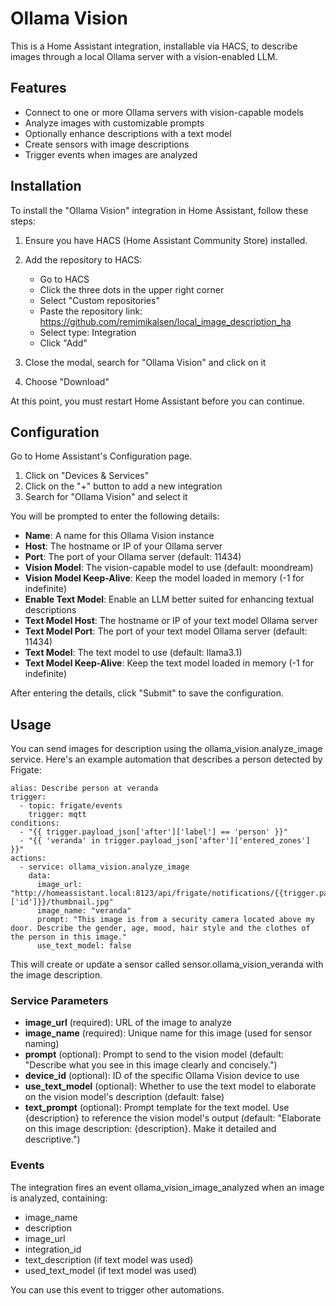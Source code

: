 # Ollama Vision
This is a Home Assistant integration, installable via HACS, to describe images through a local Ollama server with a vision-enabled LLM.

## Features

 - Connect to one or more Ollama servers with vision-capable models
 - Analyze images with customizable prompts
 - Optionally enhance descriptions with a text model
 - Create sensors with image descriptions
 - Trigger events when images are analyzed

## Installation

To install the "Ollama Vision" integration in Home Assistant, follow these steps:

 1. Ensure you have HACS (Home Assistant Community Store) installed.
 2. Add the repository to HACS:

    - Go to HACS
    - Click the three dots in the upper right corner
    - Select "Custom repositories"
    - Paste the repository link: https://github.com/remimikalsen/local_image_description_ha
    - Select type: Integration
    - Click "Add"

 3. Close the modal, search for "Ollama Vision" and click on it
 4. Choose "Download"

At this point, you must restart Home Assistant before you can continue.

## Configuration

Go to Home Assistant's Configuration page.

 1. Click on "Devices & Services"
 2. Click on the "+" button to add a new integration
 3. Search for "Ollama Vision" and select it

You will be prompted to enter the following details:

 - **Name**: A name for this Ollama Vision instance
 - **Host**: The hostname or IP of your Ollama server
 - **Port**: The port of your Ollama server (default: 11434)
 - **Vision Model**: The vision-capable model to use (default: moondream)
 - **Vision Model Keep-Alive**: Keep the model loaded in memory (-1 for indefinite)
 - **Enable Text Model**: Enable an LLM better suited for enhancing textual descriptions
 - **Text Model Host**: The hostname or IP of your text model Ollama server
 - **Text Model Port**: The port of your text model Ollama server (default: 11434)
 - **Text Model**: The text model to use (default: llama3.1)
 - **Text Model Keep-Alive**: Keep the text model loaded in memory (-1 for indefinite)

After entering the details, click "Submit" to save the configuration.

## Usage

You can send images for description using the ollama_vision.analyze_image service. Here's an example automation that describes a person detected by Frigate:

```
alias: Describe person at veranda
trigger:
  - topic: frigate/events
    trigger: mqtt
conditions:
  - "{{ trigger.payload_json['after']['label'] == 'person' }}"
  - "{{ 'veranda' in trigger.payload_json['after']['entered_zones'] }}"
actions:
  - service: ollama_vision.analyze_image
    data:
      image_url: "http://homeassistant.local:8123/api/frigate/notifications/{{trigger.payload_json['after']['id']}}/thumbnail.jpg"
      image_name: "veranda"
      prompt: "This image is from a security camera located above my door. Describe the gender, age, mood, hair style and the clothes of the person in this image."
      use_text_model: false
```

This will create or update a sensor called sensor.ollama_vision_veranda with the image description.

### Service Parameters

 - **image_url** (required): URL of the image to analyze
 - **image_name** (required): Unique name for this image (used for sensor naming)
 - **prompt** (optional): Prompt to send to the vision model (default: "Describe what you see in this image clearly and concisely.")
 - **device_id** (optional): ID of the specific Ollama Vision device to use
 - **use_text_model** (optional): Whether to use the text model to elaborate on the vision model's description (default: false)
 - **text_prompt** (optional): Prompt template for the text model. Use {description} to reference the vision model's output (default: "Elaborate on this image description: {description}. Make it detailed and descriptive.")

### Events

The integration fires an event ollama_vision_image_analyzed when an image is analyzed, containing:
 - image_name
 - description
 - image_url
 - integration_id
 - text_description (if text model was used)
 - used_text_model (if text model was used)

You can use this event to trigger other automations.